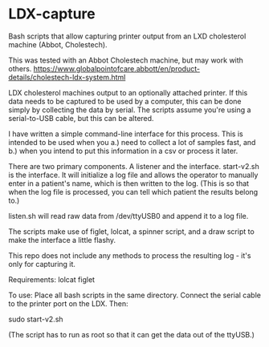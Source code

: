# LDX-capture
Bash scripts that allow capturing printer output from an LXD cholesterol machine (Abbot, Cholestech).

This was tested with an Abbot Cholestech machine, but may work with others.
https://www.globalpointofcare.abbott/en/product-details/cholestech-ldx-system.html

LDX cholesterol machines output to an optionally attached printer.  If this data needs to be captured to be used by a computer, this can be done simply by collecting the data by serial. The scripts assume you're using a serial-to-USB cable, but this can be altered.

I have written a simple command-line interface for this process.  This is intended to be used when you a.) need to collect a lot of samples fast, and b.) when you intend to put this information in a csv or process it later.

There are two primary components.  A listener and the interface.  start-v2.sh is the interface.  It will initialize a log file and allows the operator to manually enter in a patient's name, which is then written to the log.  (This is so that when the log file is processed, you can tell which patient the results belong to.)  

listen.sh will read raw data from /dev/ttyUSB0 and append it to a log file.  

The scripts make use of figlet, lolcat, a spinner script, and a draw script to make the interface a little flashy.

This repo does not include any methods to process the resulting log - it's only for capturing it.

Requirements:
lolcat
figlet

To use:
Place all bash scripts in the same directory.  Connect the serial cable to the printer port on the LDX.  Then:

sudo start-v2.sh

(The script has to run as root so that it can get the data out of the ttyUSB.)
